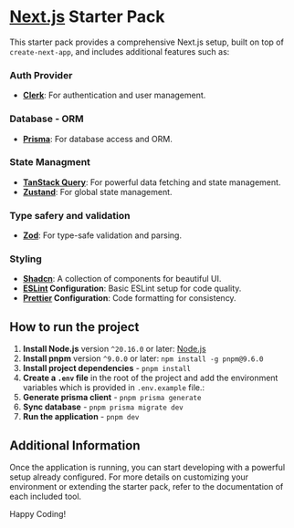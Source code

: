 # [Next.js](https://nextjs.org/) Starter Pack

This starter pack provides a comprehensive Next.js setup, built on top of `create-next-app`, and includes additional features such as:

### Auth Provider

- **[Clerk](https://clerk.com/docs/quickstarts/overview)**: For authentication and user management.

### Database - ORM

- **[Prisma](https://www.prisma.io/docs/getting-started/quickstart)**: For database access and ORM.

### State Managment

- **[TanStack Query](https://tanstack.com/)**: For powerful data fetching and state management.
- **[Zustand](https://zustand-demo.pmnd.rs/)**: For global state management.

### Type safery and validation

- **[Zod](https://zod.dev/)**: For type-safe validation and parsing.

### Styling

- **[Shadcn](https://ui.shadcn.com/)**: A collection of components for beautiful UI.
- **[ESLint](https://eslint.org/) Configuration**: Basic ESLint setup for code quality.
- **[Prettier](https://prettier.io/) Configuration**: Code formatting for consistency.

## How to run the project

1. **Install Node.js** version `^20.16.0` or later: [Node.js](https://nodejs.org/en/download/)
2. **Install pnpm** version `^9.0.0` or later: `npm install -g pnpm@9.6.0`
3. **Install project dependencies** - `pnpm install`
4. **Create a `.env` file** in the root of the project and add the environment variables which is provided in `.env.example` file.:
5. **Generate prisma client** - `pnpm prisma generate`
6. **Sync database** - `pnpm prisma migrate dev`
7. **Run the application** - `pnpm dev`

## Additional Information

Once the application is running, you can start developing with a powerful setup already configured. For more details on customizing your environment or extending the starter pack, refer to the documentation of each included tool.

Happy Coding!
